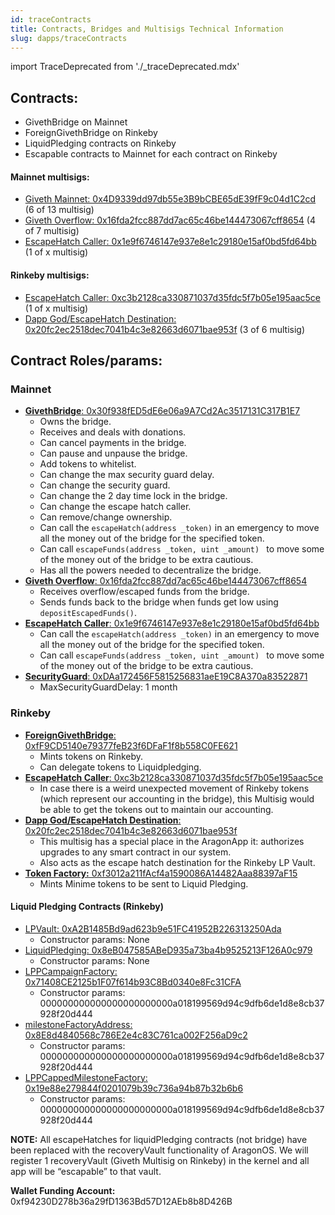 ```yaml
---
id: traceContracts
title: Contracts, Bridges and Multisigs Technical Information
slug: dapps/traceContracts
---
```

import TraceDeprecated from './_traceDeprecated.mdx'

<TraceDeprecated />


## Contracts:
* GivethBridge on Mainnet
* ForeignGivethBridge on Rinkeby
* LiquidPledging contracts on Rinkeby
* Escapable contracts to Mainnet for each contract on Rinkeby


#### Mainnet multisigs:
* [Giveth Mainnet: 0x4D9339dd97db55e3B9bCBE65dE39fF9c04d1C2cd](https://etherscan.io/address/0x4D9339dd97db55e3B9bCBE65dE39fF9c04d1C2cd) (6 of 13 multisig)
* [Giveth Overflow: 0x16fda2fcc887dd7ac65c46be144473067cff8654](https://etherscan.io/address/0x16fda2fcc887dd7ac65c46be144473067cff8654) (4 of 7 multisig)
* [EscapeHatch Caller: 0x1e9f6746147e937e8e1c29180e15af0bd5fd64bb](https://etherscan.io/address/0x1e9f6746147e937e8e1c29180e15af0bd5fd64bb) (1 of x multisig)

#### Rinkeby multisigs:
* [EscapeHatch Caller: 0xc3b2128ca330871037d35fdc5f7b05e195aac5ce](https://rinkeby.etherscan.io/address/0xc3b2128ca330871037d35fdc5f7b05e195aac5ce) (1 of x multisig)
* [Dapp God/EscapeHatch Destination: 0x20fc2ec2518dec7041b4c3e82663d6071bae953f](https://rinkeby.etherscan.io/address/0x20fc2ec2518dec7041b4c3e82663d6071bae953f) (3 of 6 multisig)


 ## Contract Roles/params:
### Mainnet
 - [**GivethBridge**: 0x30f938fED5dE6e06a9A7Cd2Ac3517131C317B1E7](https://etherscan.io/address/0x30f938fED5dE6e06a9A7Cd2Ac3517131C317B1E7)
     - Owns the bridge.
     - Receives and deals with donations.
     - Can cancel payments in the bridge.
     - Can pause and unpause the bridge.
     - Add tokens to whitelist.
     - Can change the max security guard delay.
     - Can change the security guard.
     - Can change the 2 day time lock in the bridge.
     - Can change the escape hatch caller.
     - Can remove/change ownership.
     - Can call the `escapeHatch(address _token)` in an emergency to move all the money out of the bridge for the specified token.
     - Can call `escapeFunds(address _token, uint _amount) ` to move some of the money out of the bridge to be extra cautious.
     - Has all the powers needed to decentralize the bridge.
 - [**Giveth Overflow**: 0x16fda2fcc887dd7ac65c46be144473067cff8654](https://etherscan.io/address/0x16fda2fcc887dd7ac65c46be144473067cff8654)
     - Receives overflow/escaped funds from the bridge.
     - Sends funds back to the bridge when funds get low using `depositEscapedFunds()`.
 - [**EscapeHatch Caller**: 0x1e9f6746147e937e8e1c29180e15af0bd5fd64bb](https://etherscan.io/address/0x1e9f6746147e937e8e1c29180e15af0bd5fd64bb)
     -  Can call the `escapeHatch(address _token)` in an emergency to move all the money out of the bridge for the specified token.
     -  Can call `escapeFunds(address _token, uint _amount) ` to move some of the money out of the bridge to be extra cautious.
 - [**SecurityGuard**: 0xDAa172456F5815256831aeE19C8A370a83522871](https://etherscan.io/address/0xDAa172456F5815256831aeE19C8A370a83522871)
     - MaxSecurityGuardDelay:  1 month

### Rinkeby
 - [**ForeignGivethBridge**: 0xfF9CD5140e79377feB23f6DFaF1f8b558C0FE621](https://rinkeby.etherscan.io/address/0xff9cd5140e79377feb23f6dfaf1f8b558c0fe621)
      - Mints tokens on Rinkeby.
      - Can delegate tokens to Liquidpledging.
 - [**EscapeHatch Caller**: 0xc3b2128ca330871037d35fdc5f7b05e195aac5ce](https://rinkeby.etherscan.io/address/0xc3b2128ca330871037d35fdc5f7b05e195aac5ce)
     - In case there is a weird unexpected movement of Rinkeby tokens (which represent our accounting in the bridge), this Multisig would be able to get the tokens out to maintain our accounting.
 - [**Dapp God/EscapeHatch Destination**: 0x20fc2ec2518dec7041b4c3e82663d6071bae953f](https://rinkeby.etherscan.io/address/0x20fc2ec2518dec7041b4c3e82663d6071bae953f)
     - This multisig has a special place in the AragonApp it: authorizes upgrades to any smart contract in our system.
     - Also acts as the escape hatch destination for the Rinkeby LP Vault.
- [**Token Factory:** 0xf3012a211fAcf4a1590086A14482Aaa88397aF15](https://rinkeby.etherscan.io/address/0xf3012a211facf4a1590086a14482aaa88397af15)
    - Mints Minime tokens to be sent to Liquid Pledging.
#### Liquid Pledging Contracts (Rinkeby)
 - [LPVault: 0xA2B1485Bd9ad623b9e51FC41952B226313250Ada](https://rinkeby.etherscan.io/address/0xa2b1485bd9ad623b9e51fc41952b226313250ada)
    - Constructor params: None
 - [LiquidPledging: 0x8eB047585ABeD935a73ba4b9525213F126A0c979](https://rinkeby.etherscan.io/address/0x8eb047585abed935a73ba4b9525213f126a0c979)
    - Constructor params: None
 - [LPPCampaignFactory: 0x71408CE2125b1F07f614b93C8Bd0340e8Fc31CFA](https://rinkeby.etherscan.io/address/0x71408CE2125b1F07f614b93C8Bd0340e8Fc31CFA)
    - Constructor params: 000000000000000000000000a018199569d94c9dfb6de1d8e8cb37928f20d444
 - [milestoneFactoryAddress: 0x8E8d4840568c786E2e4c83C761ca002F256aD9c2](https://rinkeby.etherscan.io/address/0x8e8d4840568c786e2e4c83c761ca002f256ad9c2)
    - Constructor params: 000000000000000000000000a018199569d94c9dfb6de1d8e8cb37928f20d444
 - [LPPCappedMilestoneFactory: 0x19e88e279844f0201079b39c736a94b87b32b6b6](https://rinkeby.etherscan.io/address/0x19e88e279844f0201079b39c736a94b87b32b6b6)
    - Constructor params: 000000000000000000000000a018199569d94c9dfb6de1d8e8cb37928f20d444


**NOTE:** All escapeHatches for liquidPledging contracts (not bridge) have been replaced with the recoveryVault functionality of AragonOS. We will register 1 recoveryVault (Giveth Multisig on Rinkeby) in the kernel and all app will be “escapable” to that vault.

**Wallet Funding Account:** 0xf94230D278b36a29fD1363Bd57D12AEb8b8D426B
